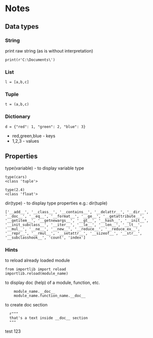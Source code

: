 # Notes

## Data types

### String
print raw string (as is without interpretation)

    print(r'C:\Documents\')
### List
    l = [a,b,c]

### Tuple
    t = (a,b,c)
    
### Dictionary
    d = {"red": 1, "green": 2, "blue": 3}
    
 * red,green,blue - keys
 * 1,2,3 - values     

## Properties
type(variable) - to display variable type
    
    type(cars)
    <class 'tuple'>   

    type(2.4)
    <class 'float'>

dir(type) - to display type properties
    e.g.: dir(tuple)
    
    ['__add__', '__class__', '__contains__', '__delattr__', '__dir__', '__doc__', '__eq__', '__format__', '__ge__', '__getattribute__', '__getitem__', '__getnewargs__', '__gt__', '__hash__', '__init__', '__init_subclass__', '__iter__', '__le__', '__len__', '__lt__', '__mul__', '__ne__', '__new__', '__reduce__', '__reduce_ex__', '__repr__', '__rmul__', '__setattr__', '__sizeof__', '__str__', '__subclasshook__', 'count', 'index']


### Hints 

to reload already loaded module

    from importlib import reload
    importlib.reload(module_name)
 
 to display doc (help) of a module, function, etc.
 
        module_name.__doc__
        module_name.function_name.__doc__
 
 to create doc section
 
      r"""
      that's a text inside __doc__ section
      """
  
  test 123
  